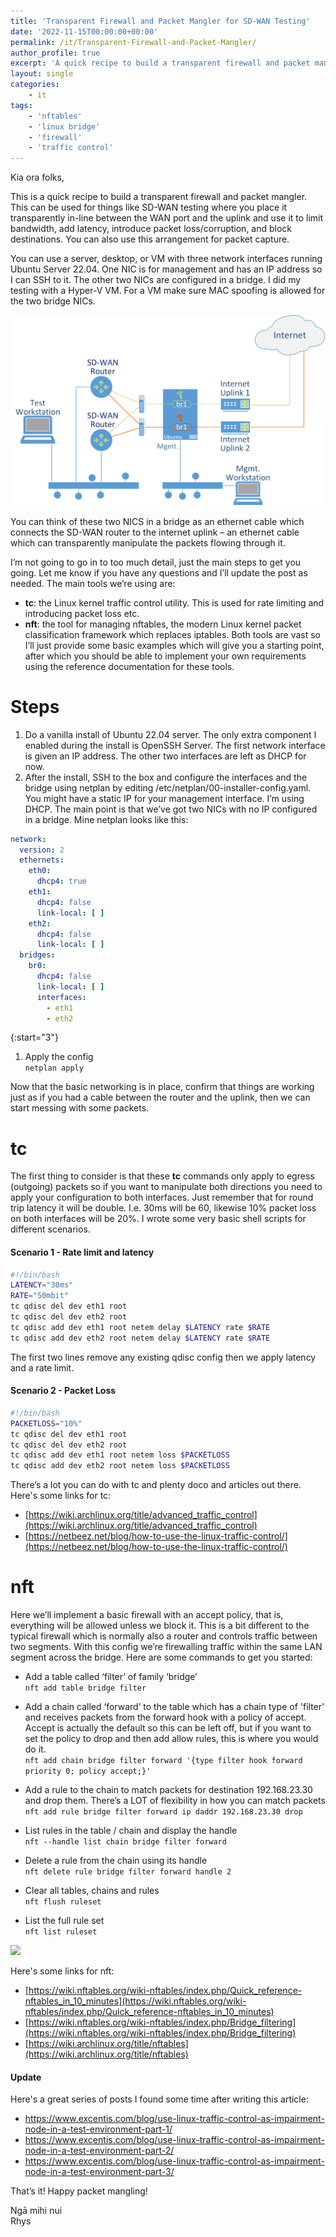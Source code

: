 ```yaml
---
title: 'Transparent Firewall and Packet Mangler for SD-WAN Testing'
date: '2022-11-15T00:00:00+00:00'
permalink: /it/Transparent-Firewall-and-Packet-Mangler/
author_profile: true
excerpt: 'A quick recipe to build a transparent firewall and packet mangler for SD-WAN testing which you can place in-line between the WAN port and the uplink. Use it to limit bandwidth, add latency, introduce packet loss/corruption, and block destinations.'
layout: single
categories:
    - it
tags:
    - 'nftables'
    - 'linux bridge'
    - 'firewall'
    - 'traffic control'
---
```

Kia ora folks, 

This is a quick recipe to build a transparent firewall and packet mangler. This can be used for things like SD-WAN testing where you place it transparently in-line between the WAN port and the uplink and use it to limit bandwidth, add latency, introduce packet loss/corruption, and block destinations.
You can also use this arrangement for packet capture. 

You can use a server, desktop, or VM with three network interfaces running Ubuntu Server 22.04. One NIC is for management and has an IP address so I can SSH to it. The other two NICs are configured in a bridge. I did my testing with a Hyper-V VM. For a VM make sure MAC spoofing is allowed for the two bridge NICs.

[![](/content/uploads/2022/11/15/brfw-t.png)](/content/uploads/2022/11/15/brfw-w.png)

You can think of these two NICS in a bridge as an ethernet cable which connects the SD-WAN router to the internet uplink – an ethernet cable which can transparently manipulate the packets flowing through it. 

I’m not going to go in to too much detail, just the main steps to get you going. Let me know if you have any questions and I’ll update the post as needed. The main tools we’re using are:
* **tc**: the Linux kernel traffic control utility. This is used for rate limiting and introducing packet loss etc. 
* **nft**: the tool for managing nftables, the modern Linux kernel packet classification framework which replaces iptables. 
Both tools are vast so I’ll just provide some basic examples which will give you a starting point, after which you should be able to implement your own requirements using the reference documentation for these tools.   

# Steps
1.	Do a vanilla install of Ubuntu 22.04 server. The only extra component I enabled during the install is OpenSSH Server. The first network interface is given an IP address. The other two interfaces are left as DHCP for now.
2.	After the install, SSH to the box and configure the interfaces and the bridge using netplan by editing /etc/netplan/00-installer-config.yaml. You might have a static IP for your management interface. I’m using DHCP. The main point is that we’ve got two NICs with no IP configured in a bridge. Mine netplan looks like this:

```yaml
network:
  version: 2
  ethernets:
    eth0:
      dhcp4: true
    eth1:
      dhcp4: false
      link-local: [ ]
    eth2:
      dhcp4: false
      link-local: [ ]
  bridges:
    br0:
      dhcp4: false
      link-local: [ ]
      interfaces:
        - eth1
        - eth2
```

{:start="3"}
1. Apply the config      
    ```netplan apply```




Now that the basic networking is in place, confirm that things are working just as if you had a cable between the router and the uplink, then we can start messing with some packets. 

# tc
The first thing to consider is that these **tc** commands only apply to egress (outgoing) packets so if you want to manipulate both directions you need to apply your configuration to both interfaces. Just remember that for round trip latency it will be double. I.e. 30ms will be 60, likewise 10% packet loss on both interfaces will be 20%.  I wrote some very basic shell scripts for different scenarios.

#### Scenario 1 - Rate limit and latency
```bash
#!/bin/bash
LATENCY="30ms"
RATE="50mbit"
tc qdisc del dev eth1 root
tc qdisc del dev eth2 root
tc qdisc add dev eth1 root netem delay $LATENCY rate $RATE
tc qdisc add dev eth2 root netem delay $LATENCY rate $RATE
```
The first two lines remove any existing qdisc config then we apply latency and a rate limit. 


#### Scenario 2 - Packet Loss
```bash
#!/bin/bash
PACKETLOSS="10%"
tc qdisc del dev eth1 root
tc qdisc del dev eth2 root
tc qdisc add dev eth1 root netem loss $PACKETLOSS
tc qdisc add dev eth2 root netem loss $PACKETLOSS
```

There’s a lot you can do with tc and plenty doco and articles out there.   
Here's some links for tc:
* [https://wiki.archlinux.org/title/advanced_traffic_control](https://wiki.archlinux.org/title/advanced_traffic_control)
* [https://netbeez.net/blog/how-to-use-the-linux-traffic-control/](https://netbeez.net/blog/how-to-use-the-linux-traffic-control/)


# nft
Here we’ll implement a basic firewall with an accept policy, that is, everything will be allowed unless we block it. This is a bit different to the typical firewall which is normally also a router and controls traffic between two segments. With this config we’re firewalling traffic within the same LAN segment across the bridge.
Here are some commands to get you started:
* Add a table called ‘filter’ of family ‘bridge’   
```nft add table bridge filter```

* Add a chain called ‘forward’ to the table which has a chain type of 'filter' and receives packets from the forward hook with a policy of accept. Accept is actually the default so this can be left off, but if you want to set the policy to drop and then add allow rules, this is where you would do it.   
```nft add chain bridge filter forward '{type filter hook forward priority 0; policy accept;}'```

* Add a rule to the chain to match packets for destination 192.168.23.30 and drop them. There’s a LOT of flexibility in how you can match packets   
```nft add rule bridge filter forward ip daddr 192.168.23.30 drop```

* List rules in the table / chain and display the handle   
```nft --handle list chain bridge filter forward```

* Delete a rule from the chain using its handle   
```nft delete rule bridge filter forward handle 2```

* Clear all tables, chains and rules   
```nft flush ruleset```

* List the full rule set   
```nft list ruleset```

[![](/content/uploads/2022/11/15/nft.png)](/content/uploads/2022/11/15/nft.png)

Here's some links for nft:
* [https://wiki.nftables.org/wiki-nftables/index.php/Quick_reference-nftables_in_10_minutes](https://wiki.nftables.org/wiki-nftables/index.php/Quick_reference-nftables_in_10_minutes)
* [https://wiki.nftables.org/wiki-nftables/index.php/Bridge_filtering](https://wiki.nftables.org/wiki-nftables/index.php/Bridge_filtering)
* [https://wiki.archlinux.org/title/nftables](https://wiki.archlinux.org/title/nftables)


#### Update
Here's a great series of posts I found some time after writing this article:
* https://www.excentis.com/blog/use-linux-traffic-control-as-impairment-node-in-a-test-environment-part-1/
* https://www.excentis.com/blog/use-linux-traffic-control-as-impairment-node-in-a-test-environment-part-2/
* https://www.excentis.com/blog/use-linux-traffic-control-as-impairment-node-in-a-test-environment-part-3/


That’s it! Happy packet mangling!

Ngā mihi nui   
Rhys